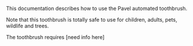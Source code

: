 This documentation describes how to use the Pavel automated toothbrush.

Note that this toothbrush is totally safe to use for children, adults, pets, wildlife and trees.

The toothbrush requires [need info here]